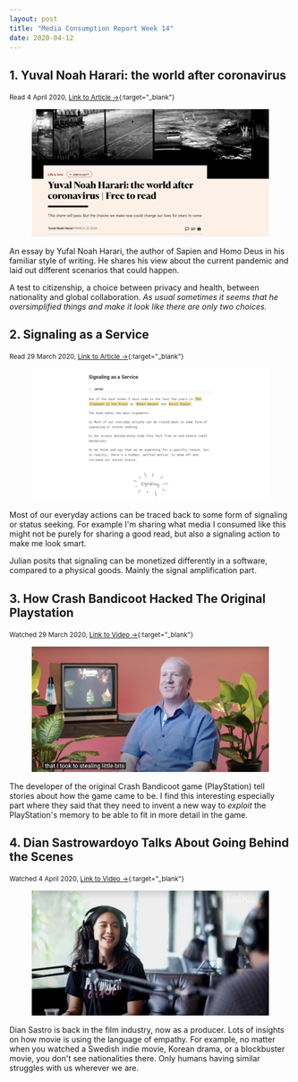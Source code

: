 ```yaml
---
layout: post
title: "Media Consumption Report Week 14"
date: 2020-04-12
---
```


## 1. Yuval Noah Harari: the world after coronavirus
<small>Read 4 April 2020, [Link to Article →](https://www.ft.com/content/19d90308-6858-11ea-a3c9-1fe6fedcca75){:target="_blank"}</small>

<figure><img alt="Yufal Noah Harari" src="/src/post/yufal noah harari.png"></figure>

An essay by Yufal Noah Harari, the author of Sapien and Homo Deus in his familiar style of writing. He shares his view about the current pandemic and laid out different scenarios that could happen.

A test to citizenship, a choice between privacy and health, between nationality and global collaboration. <em>As usual sometimes it seems that he oversimplified things and make it look like there are only two choices.</em>

## 2. Signaling as a Service
<small>Read 29 March 2020, [Link to Article →](https://julian.digital/2020/03/28/signaling-as-a-service/){:target="_blank"}</small>

<figure><img alt="Signaling as a service" src="/src/post/signaling as a service.png"></figure>

Most of our everyday actions can be traced back to some form of signaling or status seeking. For example I'm sharing what media I consumed like this might not be purely for sharing a good read, but also a signaling action to make me look smart.

Julian posits that signaling can be monetized differently in a software, compared to a physical goods. Mainly the signal amplification part.

## 3. How Crash Bandicoot Hacked The Original Playstation
<small>Watched 29 March 2020, [Link to Video →](https://www.youtube.com/watch?v=izxXGuVL21o){:target="_blank"}</small>

<figure><img alt="Crash Bandicoot Developer" src="/src/post/crash bandicoot developer.png"></figure>

The developer of the original Crash Bandicoot game (PlayStation) tell stories about how the game came to be. I find this interesting especially part where they said that they need to invent a new way to <em>exploit</em> the PlayStation's memory to be able to fit in more detail in the game.

## 4. Dian Sastrowardoyo Talks About Going Behind the Scenes
<small>Watched 4 April 2020, [Link to Video →](https://www.youtube.com/watch?v=Nn6Hi7BNYLc){:target="_blank"}</small>

<figure><img alt="Dian Sastro Makna Talks" src="/src/post/dian sastro makna talks.png"></figure>

Dian Sastro is back in the film industry, now as a producer. Lots of insights on how movie is using the language of empathy. For example, no matter when you watched a Swedish indie movie, Korean drama, or a blockbuster movie, you don't see nationalities there. Only humans having similar struggles with us wherever we are.